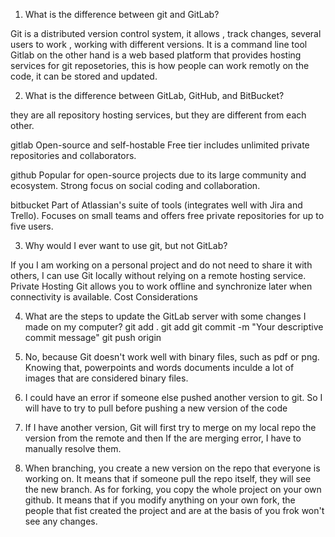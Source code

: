 
1.	What is the difference between git and GitLab? 

Git is a distributed version control system, it allows , track changes, several users to work , working with different versions. It is a command line tool
Gitlab on the other hand is a web based platform that provides hosting services for git reposetories, this is how people can work remotly on the code, it can be stored and updated.

2.	What is the difference between GitLab, GitHub, and BitBucket?  

they are all repository hosting services, but they are different from each other.

gitlab
Open-source and self-hostable
Free tier includes unlimited private repositories and collaborators.

github
Popular for open-source projects due to its large community and ecosystem.
Strong focus on social coding and collaboration.

bitbucket
Part of Atlassian's suite of tools (integrates well with Jira and Trello).
Focuses on small teams and offers free private repositories for up to five users.

3.	Why would I ever want to use git, but not GitLab?  

 If you I am working on a personal project and do not need to share it with others, I can use Git locally without relying on a remote hosting service.
Private Hosting
Git allows you to work offline and synchronize later when connectivity is available.
Cost Considerations

4.	What are the steps to update the GitLab server with some changes I made on my computer? 
git add .
git add <file-name>
git commit -m "Your descriptive commit message"
git push origin <branch-name>
 
9. No, because Git doesn't work well with binary files, such as pdf or png. Knowing that, powerpoints and words documents inculde a lot of images that are considered binary files.

10. I could have an error if someone else pushed another version to git. So I will have to try to pull before pushing a new version of the code

11. If I have another version, Git will first try to merge on my local repo the version from the remote and then If the are merging error, I have to manually resolve them.

12. When branching, you create a new version on the repo that everyone is working on. It means that if someone pull the repo itself, they will see the new branch. As for forking, you copy the whole project on your own github. It means that if you modify anything on your own fork, the people that fist created the project and are at the basis of you frok won't see any changes. 
